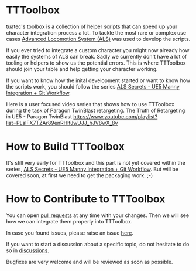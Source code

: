 # TTToolbox

tuatec's toolbox is a collection of helper scripts that can speed up your character integration process a lot. 
To tackle the most rare or complex use cases [Advanced Locomotion System (ALS)](https://www.unrealengine.com/marketplace/en-US/product/advanced-locomotion-system-v1) was used to develop the scripts.

If you ever tried to integrate a custom character you might now already how easily the systems of ALS can break.
Sadly we currently don't have a lot of tooling or helpers to show us the potential errors.
This is where TTToolbox should join your table and help getting your character working.

If you want to know how the inital development started or want to know how the scripts work, you should follow the series [ALS Secrets - UE5 Manny Integration + Git Workflow](https://youtube.com/playlist?list=PLslFX7TZAr8_kS1zdzEvrjBXI1gMRckZE).

Here is a user focused video series that shows how to use TTToolbox during the task of Paragon TwinBlast retargeting.
The Truth of Retargeting in UE5 - Paragon TwinBlast
https://www.youtube.com/playlist?list=PLslFX7TZAr89enRHIfJwUJJ_hJV8wX_8v

# How to Build TTToolbox
It's still very early for TTToolbox and this part is not yet covered within the series,
[ALS Secrets - UE5 Manny Integration + Git Workflow](https://youtube.com/playlist?list=PLslFX7TZAr8_kS1zdzEvrjBXI1gMRckZE).
But will be covered soon, at first we need to get the packaging work. ;-)

# How to Contribute to TTToolbox
You can open [pull requests](https://github.com/tuatec/TTToolbox/pulls) at any time with your changes.
Then we will see how we can integrate them properly into TTToolbox.

In case you found issues, please raise an issue [here](https://github.com/tuatec/TTToolbox/issues).

If you want to start a discussion about a specific topic, do not hesitate to do so in [discussions](https://github.com/tuatec/TTToolbox/discussions).

Bugfixes are very welcome and will be reviewed as soon as possible.
